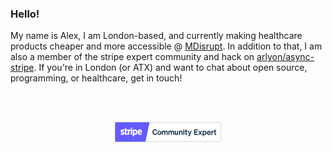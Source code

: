 ### Hello!

My name is Alex, I am London-based, and currently making healthcare products cheaper and more accessible @ [MDisrupt](https://github.com/mdisrupt). In addition to that, I am also a member of the stripe expert community and hack on [arlyon/async-stripe](https://github.com/arlyon/async-stripe). If you're in London (or ATX) and want to chat about open source, programming, or healthcare, get in touch!

<br/>
<br/>

<p align="center">
  <img src='./stripe_partner_badge_community_blurple.png' alt='Stripe community expert' height="32"/>
</p>

